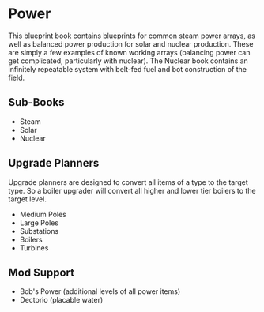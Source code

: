# Power

This blueprint book contains blueprints for common steam power arrays, as well as balanced power production for solar and nuclear production. These are simply a few examples of known working arrays (balancing power can get complicated, particularly with nuclear). The Nuclear book contains an infinitely repeatable system with belt-fed fuel and bot construction of the field.

## Sub-Books

* Steam
* Solar
* Nuclear

## Upgrade Planners

Upgrade planners are designed to convert all items of a type to the target type. So a boiler upgrader will convert all higher and lower tier boilers to the target level.

* Medium Poles
* Large Poles
* Substations
* Boilers
* Turbines

## Mod Support

* Bob's Power (additional levels of all power items)
* Dectorio    (placable water)